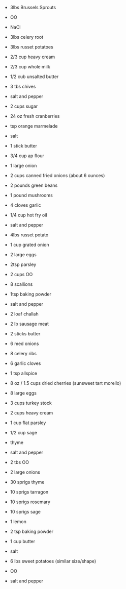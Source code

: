 + 3lbs Brussels Sprouts
+ OO
+ NaCl

+ 3lbs celery root
+ 3lbs russet potatoes
+ 2/3 cup heavy cream
+ 2/3 cup whole milk
+ 1/2 cub unsalted butter
+ 3 tbs chives
+ salt and pepper

+ 2 cups sugar
+ 24 oz fresh cranberries
+ tsp orange marmelade
+ salt

+ 1 stick butter
+ 3/4 cup ap flour
+ 1 large onion

+ 2 cups canned fried onions (about 6 ounces)
+ 2 pounds green beans
+ 1 pound mushrooms
+ 4 cloves garlic
+ 1/4 cup hot fry oil
+ salt and pepper

+ 4lbs russet potato
+ 1 cup grated onion
+ 2 large eggs
+ 2tsp parsley
+ 2 cups OO
+ 8 scallions
+ 1tsp baking powder
+ salt and pepper

+ 2 loaf challah
+ 2 lb sausage meat
+ 2 sticks butter
+ 6 med onions
+ 8 celery ribs
+ 6 garlic cloves
+ 1 tsp allspice
+ 8 oz / 1.5 cups dried cherries (sunsweet tart morello)
+ 8 large eggs
+ 3 cups turkey stock
+ 2 cups heavy cream
+ 1 cup flat parsley
+ 1/2 cup sage
+ thyme
+ salt and pepper
+ 2 tbs OO

+ 2 large onions
+ 30 sprigs thyme
+ 10 sprigs tarragon
+ 10 sprigs rosemary
+ 10 sprigs sage
+ 1 lemon
+ 2 tsp baking powder
+ 1 cup butter
+ salt

+ 6 lbs sweet potatoes (similar size/shape)
+ OO
+ salt and pepper
